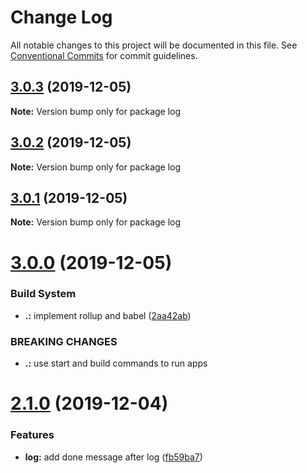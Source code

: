 # Change Log

All notable changes to this project will be documented in this file.
See [Conventional Commits](https://conventionalcommits.org) for commit guidelines.

## [3.0.3](https://github.com/KevinMind/lerna-monorepo-starter/compare/log@3.0.2...log@3.0.3) (2019-12-05)

**Note:** Version bump only for package log





## [3.0.2](https://github.com/KevinMind/lerna-monorepo-starter/compare/log@3.0.1...log@3.0.2) (2019-12-05)

**Note:** Version bump only for package log





## [3.0.1](https://github.com/KevinMind/lerna-monorepo-starter/compare/log@3.0.0...log@3.0.1) (2019-12-05)

**Note:** Version bump only for package log





# [3.0.0](https://github.com/KevinMind/lerna-monorepo-starter/compare/log@2.1.0...log@3.0.0) (2019-12-05)


### Build System

* **.:** implement rollup and babel ([2aa42ab](https://github.com/KevinMind/lerna-monorepo-starter/commit/2aa42ab527e8e85dd7225c4239e6ceaf37a0be21))


### BREAKING CHANGES

* **.:** use start and build commands to run apps





# [2.1.0](https://github.com/KevinMind/lerna-monorepo-starter/compare/log@2.0.0...log@2.1.0) (2019-12-04)


### Features

* **log:** add done message after log ([fb59ba7](https://github.com/KevinMind/lerna-monorepo-starter/commit/fb59ba7bef23551faeac648c242240337ca493e3))
